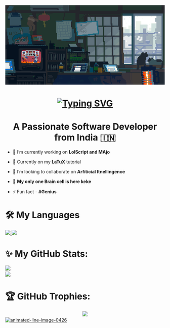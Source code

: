<img src="assets/chillin.gif" alt="chillin" width="1920" height="250"/>
<h1 align="center">
 <a href="https://git.io/typing-svg"><img src="https://readme-typing-svg.herokuapp.com?font=Montserrat&pause=1000&width=435&lines=Karan+Uniyal+is+a+%23Genius+boy;He+knows+HTML+;He+is+not+a+normal+boy;he+is+a+%23Tech+prodigy;A+full+stack+code+developer" alt="Typing SVG" /></a>
  
</h1>

<h1 align="center">A Passionate Software Developer from India 🇮🇳</h1>

- 🔭 I’m currently working on **LolScript and MAjo**

- 🌱 Currently on my **LaTuX** tutorial

- 👯 I’m looking to collaborate on **Arfiticial Itnellingence**

- 💬 **My only one Brain cell is here keke**

- ⚡ Fun fact - **#Genius**

# 🛠️ My Languages

<div align="left">
  <a href="https://skillicons.dev">
    <img src="https://skillicons.dev/icons?i=nodejs,github,javascript,typescript,react,express,fastapi,mongodb,mysql,nextjs"/>
    <img src="https://skillicons.dev/icons?i=c,cpp,python,tensorflow,pytorch,tailwind,git,kali,django,rust"/>
  </a>
</div>

# ✨ My GitHub Stats:

<div>
<img src="https://github-readme-stats.vercel.app/api?username=ChessGrandmasterKaran&theme=onedark&show_icons=true&hide_border=true&count_private=true" width="450px"/>
<br/>
<img src="https://github-readme-streak-stats.herokuapp.com/?user=ChessGrandmasterKaran&theme=onedark&hide_border=true" width="450px"/>
<br/>

</div>

# 🏆 GitHub Trophies:

<div align="center">

<img src="https://github-trophies.vercel.app/?username=ChessGrandmasterKaran&theme=discord&no-frame=true" width="800"/>

</div>
<a href="https://www.animatedimages.org/cat-lines-562.htm"><img src="https://www.animatedimages.org/data/media/562/animated-line-image-0426.gif" border="0" alt="animated-line-image-0426" width="1920" height="2" /></a>
